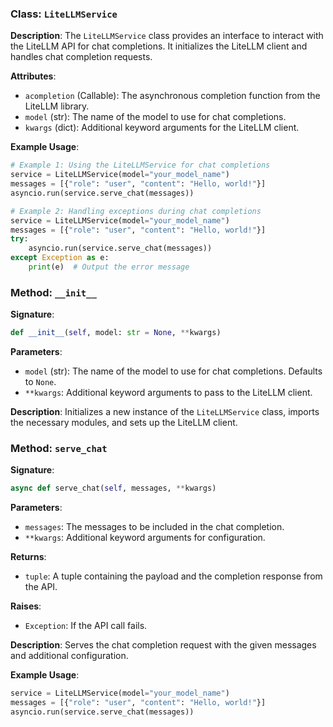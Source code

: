 
### Class: `LiteLLMService`

**Description**:
The `LiteLLMService` class provides an interface to interact with the LiteLLM API for chat completions. It initializes the LiteLLM client and handles chat completion requests.

**Attributes**:
- `acompletion` (Callable): The asynchronous completion function from the LiteLLM library.
- `model` (str): The name of the model to use for chat completions.
- `kwargs` (dict): Additional keyword arguments for the LiteLLM client.

**Example Usage**:
```python
# Example 1: Using the LiteLLMService for chat completions
service = LiteLLMService(model="your_model_name")
messages = [{"role": "user", "content": "Hello, world!"}]
asyncio.run(service.serve_chat(messages))

# Example 2: Handling exceptions during chat completions
service = LiteLLMService(model="your_model_name")
messages = [{"role": "user", "content": "Hello, world!"}]
try:
    asyncio.run(service.serve_chat(messages))
except Exception as e:
    print(e)  # Output the error message
```

### Method: `__init__`

**Signature**:
```python
def __init__(self, model: str = None, **kwargs)
```

**Parameters**:
- `model` (str): The name of the model to use for chat completions. Defaults to `None`.
- `**kwargs`: Additional keyword arguments to pass to the LiteLLM client.

**Description**:
Initializes a new instance of the `LiteLLMService` class, imports the necessary modules, and sets up the LiteLLM client.

### Method: `serve_chat`

**Signature**:
```python
async def serve_chat(self, messages, **kwargs)
```

**Parameters**:
- `messages`: The messages to be included in the chat completion.
- `**kwargs`: Additional keyword arguments for configuration.

**Returns**:
- `tuple`: A tuple containing the payload and the completion response from the API.

**Raises**:
- `Exception`: If the API call fails.

**Description**:
Serves the chat completion request with the given messages and additional configuration.

**Example Usage**:
```python
service = LiteLLMService(model="your_model_name")
messages = [{"role": "user", "content": "Hello, world!"}]
asyncio.run(service.serve_chat(messages))
```
